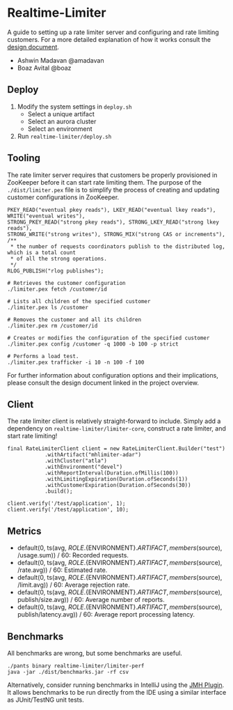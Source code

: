 # Realtime-Limiter
A guide to setting up a rate limiter server and configuring and rate limiting customers. For a more
detailed explanation of how it works consult the [design document](https://docs.google.com/a/twitter.com/document/d/1v1hS9_31ufuHcQ-W6V7dxH9WZ0twLEpSvzgTISY67N4/edit?usp=sharing).

- Ashwin Madavan @amadavan
- Boaz Avital @boaz

## Deploy

1. Modify the system settings in ```deploy.sh```
    - Select a unique artifact
    - Select an aurora cluster
    - Select an environment
2. Run ```realtime-limiter/deploy.sh```

## Tooling
The rate limiter server requires that customers be properly provisioned in ZooKeeper before it can
start rate limiting them. The purpose of the ```./dist/limiter.pex``` file is to simplify the
process of creating and updating customer configurations in ZooKeeper.

    PKEY_READ("eventual pkey reads"), LKEY_READ("eventual lkey reads"), WRITE("eventual writes"),
    STRONG_PKEY_READ("strong pkey reads"), STRONG_LKEY_READ("strong lkey reads"),
    STRONG_WRITE("strong writes"), STRONG_MIX("strong CAS or increments"),
    /**
     * the number of requests coordinators publish to the distributed log, which is a total count
     * of all the strong operations.
     */
    RLOG_PUBLISH("rlog publishes");
```
# Retrieves the customer configuration
./limiter.pex fetch /customer/id

# Lists all children of the specified customer
./limiter.pex ls /customer

# Removes the customer and all its children
./limiter.pex rm /customer/id

# Creates or modifies the configuration of the specified customer
./limiter.pex config /customer -q 1000 -b 100 -p strict

# Performs a load test.
./limiter.pex trafficker -i 10 -n 100 -f 100
```

For further information about configuration options and their implications, please consult the
design document linked in the project overview.

## Client
The rate limiter client is relatively straight-forward to include. Simply add a dependency on
```realtime-limiter/limiter-core```, construct a rate limiter, and start rate limiting!

```
final RateLimiterClient client = new RateLimiterClient.Builder("test")
            .withArtifact("mhlimiter-adar")
            .withCluster("atla")
            .withEnvironment("devel")
            .withReportInterval(Duration.ofMillis(100))
            .withLimitingExpiration(Duration.ofSeconds(1))
            .withCustomerExpiration(Duration.ofSeconds(30))
            .build();

client.verify('/test/application', 1);
client.verify('/test/application', 10);
```

## Metrics
- default(0, ts(avg, ${ROLE}.${ENVIRONMENT}.${ARTIFACT}, members($source), <customerId>/usage.sum)) / 60: Recorded requests.
- default(0, ts(avg, ${ROLE}.${ENVIRONMENT}.${ARTIFACT}, members($source), <customerId>/rate.avg)) / 60: Estimated rate.
- default(0, ts(avg, ${ROLE}.${ENVIRONMENT}.${ARTIFACT}, members($source), <customerId>/limit.avg)) / 60: Average rejection rate.
- default(0, ts(avg, ${ROLE}.${ENVIRONMENT}.${ARTIFACT}, members($source), publish/size.avg)) / 60: Average number of reports.
- default(0, ts(avg, ${ROLE}.${ENVIRONMENT}.${ARTIFACT}, members($source), publish/latency.avg)) / 60: Average report processing latency.



## Benchmarks
All benchmarks are wrong, but some benchmarks are useful.

```
./pants binary realtime-limiter/limiter-perf
java -jar ./dist/benchmarks.jar -rf csv
```
Alternatively, consider running benchmarks in IntelliJ using the
[JMH Plugin](https://github.com/artyushov/idea-jmh-plugin). It allows benchmarks to be run
directly from the IDE using a similar interface as JUnit/TestNG unit tests.

